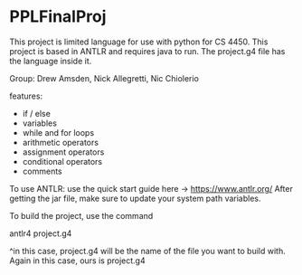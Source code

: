 # PPLFinalProj

This project is limited language for use with python for CS 4450. This project is based in ANTLR and requires java to run. 
The project.g4 file has the language inside it.

Group: Drew Amsden, Nick Allegretti, Nic Chiolerio

features:
- if / else
- variables
- while and for loops
- arithmetic operators
- assignment operators 
- conditional operators
- comments

To use ANTLR: use the quick start guide here -> https://www.antlr.org/
After getting the jar file, make sure to update your system path variables. 

To build the project, use the command 

antlr4 project.g4

^in this case, project.g4 will be the name of the file you want to build with. Again in this case, ours is project.g4
